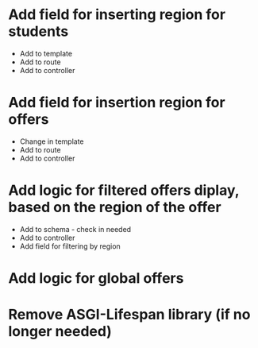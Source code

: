 # Add field for inserting region for students
- Add to template
- Add to route
- Add to controller


# Add field for insertion region for offers
- Change in template
- Add to route
- Add to controller


# Add logic for filtered offers diplay, based on the region of the offer
- Add to schema - check in needed
- Add to controller
- Add field for filtering by region


# Add logic for global offers


# Remove ASGI-Lifespan library (if no longer needed)